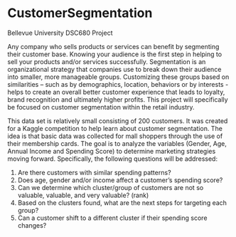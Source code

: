 # CustomerSegmentation
Bellevue University DSC680 Project

Any company who sells products or services can benefit by segmenting their customer base. Knowing your audience is the first step in helping to sell your products and/or services successfully. Segmentation is an organizational strategy that companies use to break down their audience into smaller, more manageable groups. Customizing these groups based on similarities – such as by demographics, location, behaviors or by interests - helps to create an overall better customer experience that leads to loyalty, brand recognition and ultimately higher profits. This project will specifically be focused on customer segmentation within the retail industry.

This data set is relatively small consisting of 200 customers. It was created for a Kaggle competition to help learn about customer segmentation. The idea is that basic data was collected for mall shoppers through the use of their membership cards. The goal is to analyze the variables (Gender, Age, Annual Income and Spending Score) to determine marketing strategies moving forward. Specifically, the following questions will be addressed:

  1. Are there customers with similar spending patterns?
  2. Does age, gender and/or income affect a customer’s spending score?
  3. Can we determine which cluster/group of customers are not so valuable, valuable, and very valuable? (rank)
  4. Based on the clusters found, what are the next steps for targeting each group? 
  5. Can a customer shift to a different cluster if their spending score changes?

